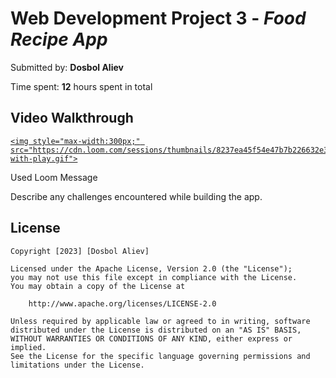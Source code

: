 # Web Development Project 3 - *Food Recipe App*

Submitted by: **Dosbol Aliev**

Time spent: **12** hours spent in total



## Video Walkthrough

<a href="https://www.loom.com/share/8237ea45f54e47b7b226632e35bc6fc8">

    <img style="max-width:300px;" src="https://cdn.loom.com/sessions/thumbnails/8237ea45f54e47b7b226632e35bc6fc8-with-play.gif">
  </a>
  
Used Loom Message




Describe any challenges encountered while building the app.

## License

    Copyright [2023] [Dosbol Aliev]

    Licensed under the Apache License, Version 2.0 (the "License");
    you may not use this file except in compliance with the License.
    You may obtain a copy of the License at

        http://www.apache.org/licenses/LICENSE-2.0

    Unless required by applicable law or agreed to in writing, software
    distributed under the License is distributed on an "AS IS" BASIS,
    WITHOUT WARRANTIES OR CONDITIONS OF ANY KIND, either express or implied.
    See the License for the specific language governing permissions and
    limitations under the License.
